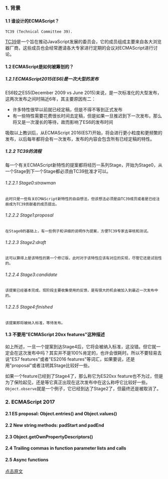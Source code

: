 ### 1. 背景

#### 1.1 谁设计的ECMAScript？

`TC39 (Technical Committee 39).`

[TC39](https://leanpub.com/exploring-es2016-es2017/read#tc39)是一个旨在推动JavaScript发展的委员会，它的成员组成主要来自各大浏览器厂商，这些成员也会经常邀请各大专家进行定期的会议对ECMAScript进行讨论。

#### 1.2 ECMAScript是如何被筹划的？

##### 1.2.1 ECMAScript2015(ES6)是一次大型的发布

ES6较之ES5(December 2009 vs June 2015)来说，是一次标准化的大型发布，这两次发布之间时隔近6年，其主要原因有二：

- 许多特性很早以前就已经定稿，但是不得不等到正式发布
- 有一些特性需要花费很长时间去定稿，但是如果一旦推迟到下一次发布，那么将又是一次漫长的等待，故而影响了ES6的发布时间

吸取以上教训后，从ECMAScript 2016(ES7)开始，将会进行更小粒度和更频繁的发布，以后每年都将会有一次发布，发布的内容会包含所有已经定稿的特性。

##### 1.2.2 TC39的流程

每一个有关ECMAScript新特性的提案都将经历一系列Stage，开始为Stage0，从一个Stage到下一个Stage都必须由TC39批准才可以。

###### 1.2.2.1 Stage0:strawman  

`此时只是一些有关ECMAScript新特性的自由想法，但该想法必须是由TC39成员或者是已经注册成为TC39贡献者的成员提出。`

###### 1.2.2.2 Stage1:proposal 

`在Stage0的基础上，有一些例子和详细的说明作为提案，方便TC39专家去审核和测试。`

###### 1.2.2.3 Stage2:draft 

`这可以算得上是该特性的第一个修订版，此时对于该特性应该有对应的实现，尽管它还是试验性的。`

###### 1.2.2.4 Stage3:candidate 

`该提案已经基本完成，现阶段主要收集使用的反馈，是有很大的机会被加入到最近一次发布中的。`

###### 1.2.2.5 Stage4:finished 

`该提案即将被纳入标准，等待发布。`

#### 1.3 不要用"ECMAScript 20xx features"这种描述

如上所述，一旦一个提案到达Stage4后，它将会被纳入标准，这没错。但它就一定会在这次发布中吗？其实并不是100%肯定的，也许会很耗时。所以不要轻易去说"ES7 features"或者"ES2016 features"等词汇，如果要说，还是用"proposal"或者注明其Stage比较好一些。

如果一个feature已经到了Stage4了，那么称它为ES20xx feature也不为过，但是为了保险起见，还是等它真正出现在这次发布中在这么称呼它比较好一些。`Object.observe`就是一个例子，它已经到达了Stage2了，但最终还是被取消了。

### 2. ECMAScript 2017

#### 2.1 ES proposal: Object.entries() and Object.values()

#### 2.2 New string methods: padStart and padEnd

#### 2.3 Object.getOwnPropertyDescriptors()

#### 2.4 Trailing commas in function parameter lists and calls

#### 2.5 Async functions




[点击原文](https://leanpub.com/exploring-es2016-es2017/read#tc39)


